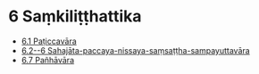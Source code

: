 # 6 Saṃkiliṭṭhattika

* [6.1 Paṭiccavāra](6/6.1.md)
* [6.2--6 Sahajāta-paccaya-nissaya-saṃsaṭṭha-sampayuttavāra](6/6.2--6.md)
* [6.7 Pañhāvāra](6/6.7.md)
